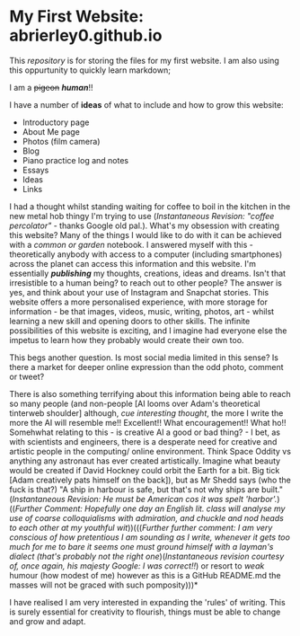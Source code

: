 # My First Website: abrierley0.github.io
This *repository* is for storing the files for my first website.
I am also using this oppurtunity to quickly learn markdown;

I am a ~~pigeon~~ **_human_**!!


I have a number of **ideas** of what to include and how to grow this website:

* Introductory page
* About Me page 
* Photos (film camera)
* Blog
* Piano practice log and notes
* Essays 
* Ideas
* Links

I had a thought whilst standing waiting for coffee to boil in the kitchen in the new metal hob thingy I'm trying to use (*Instantaneous Revision: "coffee percolator"* - thanks Google old pal.). What's my obsession with creating this website? Many of the things I would like to do with it can be achieved with a *common or garden* notebook. I answered myself with this - theoretically anybody with access to a computer (including smartphones) across the planet can access this information and this website. I'm essentially **_publishing_** my thoughts, creations, ideas and dreams. Isn't that irresistible to a human being? to reach out to other people? The answer is yes, and think about your use of Instagram and Snapchat stories. This website offers a more personalised experience, with more storage for information - be that images, videos, music, writing, photos, art - whilst learning a new skill and opening doors to other skills. The infinite possibilities of this website is exciting, and I imagine had everyone else the impetus to learn how they probably would create their own too.

This begs another question. Is most social media limited in this sense? Is there a market for deeper online expression than the odd photo, comment or tweet?

There is also something terrifying about this information being able to reach so many people (and non-people [AI looms over Adam's theoretical tinterweb shoulder] although, *cue interesting thought*, the more I write the more the AI will resemble me!! Excellent!! What encouragement!! What ho!! Somehwhat relating to this - is creative AI a good or bad thing? - I bet, as with scientists and engineers, there is a desperate need for creative and artistic people in the computing/ online environment. Think Space Oddity vs anything any astronaut has ever created artistically. Imagine what beauty would be created if David Hockney could orbit the Earth for a bit. Big tick [Adam creatively pats himself on the back]), but as Mr Shedd says (who the fuck is that?) "A ship in harbour is safe, but that's not why ships are built." (*Instantaneous Revision: He must be American cos it was spelt 'harbor'.*)((*Further Comment: Hopefully one day an English lit. class will analyse my use of coarse colloquialisms with admiration, and chuckle and nod heads to each other at my youthful wit*))(((*Further further comment: I am very conscious of how pretentious I am sounding as I write, whenever it gets too much for me to bare it seems one must ground himself with a layman's dialect (that's probably not the right one*)(*Instantaneous revision courtesy of, once again, his majesty Google: I was correct!!*) or resort to *weak* humour (how modest of me) however as this is a GitHub README.md the masses will not be graced with such pomposity)))*

I have realised I am very interested in expanding the 'rules' of writing. This is surely essential for creativity to flourish, things must be able to change and grow and adapt.
